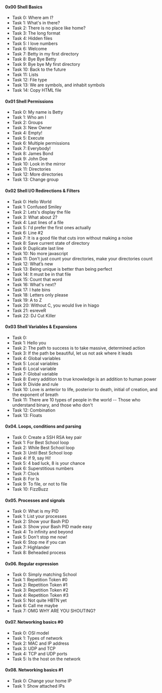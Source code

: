 <h4>0x00 Shell Basics</h4>

* Task 0: Where am I?
* Task 1: What's in there?
* Task 2: There is no place like home?
* Task 3: The long format
* Task 4: Hidden files
* Task 5: I love numbers
* Task 6: Welcome
* Task 7: Betty in my first directory
* Task 8: Bye Bye Betty
* Task 9: Bye bye My first directory
* Task 10: Back to the future
* Task 11: Lists
* Task 12: File type
* Task 13: We are symbols, and inhabit symbols
* Task 14: Copy HTML file

<h4>0x01 Shell Permissions</h4>

* Task 0: My name is Betty
* Task 1: Who am I
* Task 2: Groups
* Task 3: New Owner
* Task 4: Empty!
* Task 5: Execute
* Task 6: Multiple permissions
* Task 7: Everybody!
* Task 8: James Bond
* Task 9: John Doe
* Task 10: Look in the mirror
* Task 11: Directories
* Task 12: More directories
* Task 13: Change group

<h4>0x02 Shell I/O Redirections & Filters</h4>

* Task 0: Hello World
* Task 1: Confused Smiley
* Task 2: Lets's display the file
* Task 3: What about 2?
* Task 4: Last lines of a file
* Task 5: I'd prefer the first ones actually
* Task 6: Line #2
* Task 7: It is a good file that cuts iron without making a noise
* Task 8: Save current state of directory
* Task 9: Duplicate last line
* Task 10: No more javascript
* Task 11: Don't just count your directories, make your directories count
* Task 12: What’s new
* Task 13: Being unique is better than being perfect
* Task 14: It must be in that file
* Task 15: Count that word
* Task 16: What's next?
* Task 17: I hate bins
* Task 18: Letters only please
* Task 19: A to Z
* Task 20: Without C, you would live in hiago
* Task 21: esreveR
* Task 22: DJ Cut Killer

<h4>0x03 Shell Variables & Expansions</h4>

* Task 0: <o>
* Task 1: Hello you
* Task 2: The path to success is to take massive, determined action
* Task 3: If the path be beautiful, let us not ask where it leads
* Task 4: Global variables
* Task 5: Local variables
* Task 6: Local variable
* Task 7: Global variable
* Task 8: Every addition to true knowledge is an addition to human power
* Task 9: Divide and rule
* Task 10: Love is anterior to life, posterior to death, initial of creation, and the exponent of breath
* Task 11: There are 10 types of people in the world -- Those who understand binary, and those who don't
* Task 12: Combination
* Task 13: Floats

#### 0x04. Loops, conditions and parsing
* Task 0: Create a SSH RSA key pair
* Task 1: For Best School loop
* Task 2: While Best School loop 
* Task 3: Until Best School loop
* Task 4: If 9, say Hi!
* Task 5: 4 bad luck, 8 is your chance
* Task 6: Superstitious numbers
* Task 7: Clock
* Task 8: For ls
* Task 9: To file, or not to file
* Task 10: FizzBuzz

#### 0x05. Processes and signals
* Task 0: What is my PID
* Task 1: List your processes
* Task 2: Show your Bash PID
* Task 3: Show your Bash PID made easy
* Task 4: To infinity and beyond
* Task 5: Don't stop me now!
* Task 6: Stop me if you can
* Task 7: Highlander
* Task 8: Beheaded process

#### 0x06. Regular expression
* Task 0: Simply matching School
* Task 1: Repetition Token #0
* Task 2: Repetition Token #1
* Task 3: Repetition Token #2
* Task 4: Repetition Token #3
* Task 5: Not quite HBTN yet
* Task 6: Call me maybe
* Task 7: OMG WHY ARE YOU SHOUTING?

#### 0x07. Networking basics #0
* Task 0: OSI model
* Task 1: Types of network
* Task 2: MAC and IP address
* Task 3: UDP and TCP
* Task 4: TCP and UDP ports
* Task 5: Is the host on the network

#### 0x08. Networking basics #1
* Task 0: Change your home IP
* Task 1: Show attached IPs
